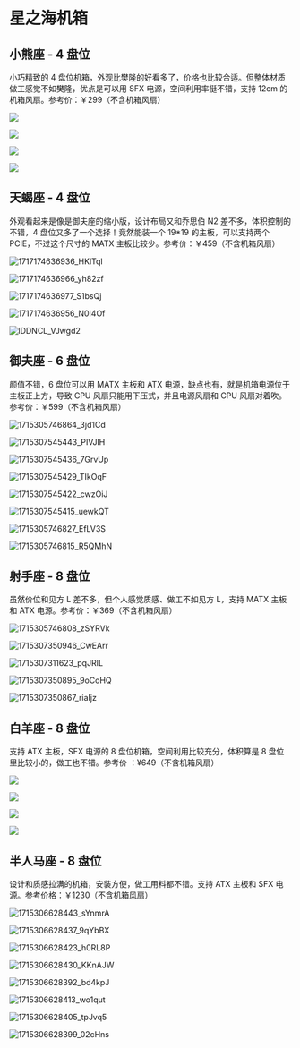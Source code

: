 # 星之海机箱

## 小熊座 - 4 盘位

小巧精致的 4 盘位机箱，外观比樊隆的好看多了，价格也比较合适。但整体材质做工感觉不如樊隆，优点是可以用 SFX 电源，空间利用率挺不错，支持 12cm 的机箱风扇。参考价：￥299（不含机箱风扇）

![](https://img.slarker.me/wiki/tb_image_share_1738937343586.jpg.webp)

![](https://img.slarker.me/wiki/tb_image_share_1738937358158.jpg.webp)

![](https://img.slarker.me/wiki/tb_image_share_1738937386149.jpg.webp)

![](https://img.slarker.me/wiki/tb_image_share_1738937370120.jpg.webp)

## 天蝎座 - 4 盘位

外观看起来是像是御夫座的缩小版，设计布局又和乔思伯 N2 差不多，体积控制的不错，4 盘位又多了一个选择！竟然能装一个 19*19 的主板，可以支持两个 PCIE，不过这个尺寸的 MATX 主板比较少。参考价：￥459（不含机箱风扇）

![1717174636936_HKlTql](https://img.slarker.me/wiki/1717174636936_HKlTql.jpg)

![1717174636966_yh82zf](https://img.slarker.me/wiki/1717174636966_yh82zf.jpg)

![1717174636977_S1bsQj](https://img.slarker.me/wiki/1717174636977_S1bsQj.jpg)

![1717174636956_N0I4Of](https://img.slarker.me/wiki/1717174636956_N0I4Of.jpg)

![lDDNCL_VJwgd2](https://img.slarker.me/wiki/lDDNCL_VJwgd2.png)

## 御夫座 - 6 盘位

颜值不错，6 盘位可以用 MATX 主板和 ATX 电源，缺点也有，就是机箱电源位于主板正上方，导致 CPU 风扇只能用下压式，并且电源风扇和 CPU 风扇对着吹。参考价：￥599（不含机箱风扇）

![1715305746864_3jd1Cd](https://img.slarker.me/wiki/1715305746864_3jd1Cd.jpg)

![1715307545443_PIVJlH](https://img.slarker.me/wiki/1715307545443_PIVJlH.png)

![1715307545436_7GrvUp](https://img.slarker.me/wiki/1715307545436_7GrvUp.png)

![1715307545429_TIkOqF](https://img.slarker.me/wiki/1715307545429_TIkOqF.png)

![1715307545422_cwzOiJ](https://img.slarker.me/wiki/1715307545422_cwzOiJ.png)

![1715307545415_uewkQT](https://img.slarker.me/wiki/1715307545415_uewkQT.png)

![1715305746827_EfLV3S](https://img.slarker.me/wiki/1715305746827_EfLV3S.jpg)

![1715305746815_R5QMhN](https://img.slarker.me/wiki/1715305746815_R5QMhN.jpg)

## 射手座 - 8 盘位

虽然价位和见方 L 差不多，但个人感觉质感、做工不如见方 L，支持 MATX 主板和 ATX 电源。参考价：￥369（不含机箱风扇）

![1715305746808_zSYRVk](https://img.slarker.me/wiki/1715305746808_zSYRVk.jpg)

![1715307350946_CwEArr](https://img.slarker.me/wiki/1715307350946_CwEArr.png)

![1715307311623_pqJRIL](https://img.slarker.me/wiki/1715307311623_pqJRIL.png)

![1715307350895_9oCoHQ](https://img.slarker.me/wiki/1715307350895_9oCoHQ.png)

![1715307350867_riaIjz](https://img.slarker.me/wiki/1715307350867_riaIjz.png)

## 白羊座 - 8 盘位

支持 ATX 主板，SFX 电源的 8 盘位机箱，空间利用比较充分，体积算是 8 盘位里比较小的，做工也不错。参考价 ：¥649（不含机箱风扇）

![](https://img.slarker.me/wiki/1738850210667-1681530189.webp)

![](https://img.slarker.me/wiki/1738850213135-2085722187.webp)

![](https://img.slarker.me/wiki/1738850216173-440243472.webp)

![](https://img.slarker.me/wiki/1738850230529--884428649.webp)

## 半人马座 - 8 盘位

设计和质感拉满的机箱，安装方便，做工用料都不错。支持 ATX 主板和 SFX 电源。参考价格：￥1230（不含机箱风扇）

![1715306628443_sYnmrA](https://img.slarker.me/wiki/1715306628443_sYnmrA.png)

![1715306628437_9qYbBX](https://img.slarker.me/wiki/1715306628437_9qYbBX.png)

![1715306628423_h0RL8P](https://img.slarker.me/wiki/1715306628423_h0RL8P.png)

![1715306628430_KKnAJW](https://img.slarker.me/wiki/1715306628430_KKnAJW.png)

![1715306628392_bd4kpJ](https://img.slarker.me/wiki/1715306628392_bd4kpJ.png)

![1715306628413_wo1qut](https://img.slarker.me/wiki/1715306628413_wo1qut.png)

![1715306628405_tpJvq5](https://img.slarker.me/wiki/1715306628405_tpJvq5.png)

![1715306628399_02cHns](https://img.slarker.me/wiki/1715306628399_02cHns.png)